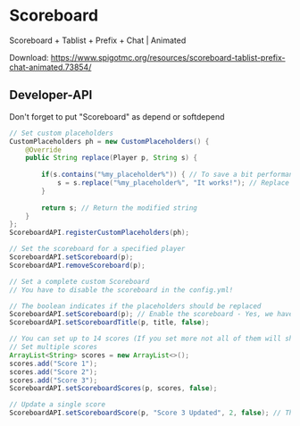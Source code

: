# Scoreboard
Scoreboard + Tablist + Prefix + Chat | Animated

Download: https://www.spigotmc.org/resources/scoreboard-tablist-prefix-chat-animated.73854/

## Developer-API

Don't forget to put "Scoreboard" as depend or softdepend

```java
// Set custom placeholders
CustomPlaceholders ph = new CustomPlaceholders() {
    @Override
    public String replace(Player p, String s) {
 
        if(s.contains("%my_placeholder%")) { // To save a bit performance
            s = s.replace("%my_placeholder%", "It works!"); // Replace the placeholder
        }
 
        return s; // Return the modified string
    }
};
ScoreboardAPI.registerCustomPlaceholders(ph);
```
```java
// Set the scoreboard for a specified player
ScoreboardAPI.setScoreboard(p);
ScoreboardAPI.removeScoreboard(p);
```
```java
// Set a complete custom Scoreboard
// You have to disable the scoreboard in the config.yml!

// The boolean indicates if the placeholders should be replaced
ScoreboardAPI.setScoreboard(p); // Enable the scoreboard - Yes, we have disabled it in the config.yml, but now we have to enable it again with the API
ScoreboardAPI.setScoreboardTitle(p, title, false);

// You can set up to 14 scores (If you set more not all of them will show up)
// Set multiple scores
ArrayList<String> scores = new ArrayList<>();
scores.add("Score 1");
scores.add("Score 2");
scores.add("Score 3");
ScoreboardAPI.setScoreboardScores(p, scores, false);

// Update a single score
ScoreboardAPI.setScoreboardScore(p, "Score 3 Updated", 2, false); // The score with the text "Score 3" has now been changed to "Score 3 Updated"
```
